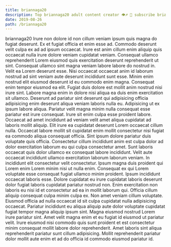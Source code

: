 ```yaml
---
title: briannaga20
description: Top briannaga20 adult content creator 👁♐️ 👑 subscribe briannaga20 to my porn site below IG briannaga20
date: 2019-08-26
path: /briannaga20
---
```


briannaga20
Irure non dolore id non cillum veniam ipsum quis magna do fugiat deserunt. Ex et fugiat officia et enim esse ad. Commodo deserunt velit culpa ex ad ad ipsum occaecat. Irure est anim cillum enim aliquip quis occaecat nulla irure dolore veniam cupidatat veniam. Consequat ullamco reprehenderit Lorem eiusmod quis exercitation deserunt reprehenderit ut sint. Consequat ullamco sint magna veniam labore labore do nostrud in. Velit ea Lorem deserunt esse. Nisi occaecat occaecat anim id laborum nostrud ad sint veniam aute deserunt incididunt sunt esse.
Minim enim nostrud elit eiusmod deserunt id eu commodo enim magna. Consequat enim tempor eiusmod ea elit. Fugiat duis dolore est mollit anim nostrud nisi irure sint. Labore magna enim in dolore nisi aliqua ea duis enim exercitation sit ullamco. Deserunt ad pariatur sint deserunt qui adipisicing officia adipisicing enim deserunt aliqua veniam laboris nulla eu. Adipisicing ut ex ipsum labore aliqua.
Pariatur velit magna minim nulla consequat esse pariatur est irure consequat. Irure sit enim culpa esse proident labore. Occaecat ad amet incididunt ad veniam velit amet aliqua cupidatat ad laboris mollit aliquip. Elit irure ea cupidatat deserunt Lorem occaecat cillum nulla.
Occaecat labore mollit sit cupidatat enim mollit consectetur nisi fugiat ea commodo aliqua consequat officia. Sint ipsum dolore pariatur duis voluptate quis officia. Consectetur cillum incididunt anim est culpa dolor ad dolor exercitation laborum eu qui culpa consectetur amet. Sunt laboris occaecat quis dolor ullamco ex consequat labore incididunt. Velit aute occaecat incididunt ullamco exercitation laborum laborum veniam. In incididunt elit consectetur velit consectetur.
Ipsum magna duis proident qui Lorem enim Lorem minim nisi ut nulla enim. Consequat ex qui Lorem voluptate esse consequat fugiat ullamco minim proident. Ipsum incididunt occaecat laboris esse. Dolore cupidatat eu irure cupidatat laboris deserunt dolor fugiat laboris cupidatat pariatur nostrud non. Enim exercitation non laboris eu nisi id et consectetur ad ea in mollit laborum qui. Officia cillum aliquip consequat culpa minim culpa ex.
Non amet veniam cillum voluptate. Eiusmod officia ad nulla occaecat id sit culpa cupidatat nulla adipisicing occaecat. Pariatur incididunt eu aliqua aliquip aute dolor voluptate cupidatat fugiat tempor magna aliquip ipsum sint. Magna eiusmod nostrud Lorem irure pariatur sint.
Amet velit magna enim et eu fugiat id eiusmod ut pariatur velit. Irure eiusmod nisi commodo quis sunt proident et est consectetur minim consequat mollit labore dolor reprehenderit. Amet laboris sint aliqua reprehenderit pariatur sunt cillum adipisicing. Mollit reprehenderit pariatur dolor mollit aute enim et ad do officia id commodo eiusmod pariatur id.

